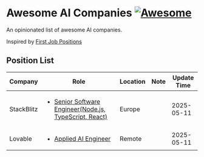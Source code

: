 # Awesome AI Companies [![Awesome](https://cdn.rawgit.com/sindresorhus/awesome/d7305f38d29fed78fa85652e3a63e154dd8e8829/media/badge.svg)](https://github.com/sindresorhus/awesome)

An opinionated list of awesome AI companies.

Inspired by [First Job Positions](https://github.com/Education-Victory/First-Job-Positions/)

## Position List

| Company    | Role                                                                                                                               | Location | Note | Update Time |
| ---------- | ---------------------------------------------------------------------------------------------------------------------------------- | -------- | ---- | ----------- |
| StackBlitz | <ul><li>[Senior Software Engineer(Node.js, TypeScript, React)](https://stackblitz.com/careers)</li></ul>                           | Europe   |      | 2025-05-11  |
| Lovable    | <ul><li>[Applied AI Engineer](https://lovable.dev/careers?ashby_jid=9eadb02a-0acb-4df1-9539-aadf01762dd3#open-positions)</li></ul> | Remote   |      | 2025-05-11  |
